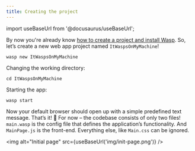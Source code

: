 ```yaml
---
title: Creating the project
---
```


import useBaseUrl from '@docusaurus/useBaseUrl';

By now you're already know [how to create a project and install Wasp](/getting-started.md). So, let’s create a new web app project named `ItWaspsOnMyMachine`!

```
wasp new ItWaspsOnMyMachine
```

Changing the working directory:
```
cd ItWaspsOnMyMachine
```

Starting the app:
```
wasp start
```

Now your default browser should open up with a simple predefined text message. That’s it! 🥳 For now – the codebase consists of only two files! `main.wasp` is the config file that defines the application’s functionality. And `MainPage.js` is the front-end. Everything else, like `Main.css` can be ignored.

<img alt="Initial page"
     src={useBaseUrl('img/init-page.png')}
/>